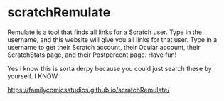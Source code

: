 # scratchRemulate
Remulate is a tool that finds all links for a Scratch user. Type in the username, and this website will give you all links for that user. Type in a username to get their Scratch account, their Ocular account, their ScratchStats page, and their Postpercent page. Have fun! 

Yes i know this is sorta derpy because you could just search these by yourself. I KNOW.

https://familycomicsstudios.github.io/scratchRemulate/
